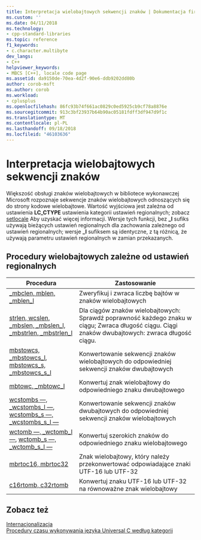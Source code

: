 ```yaml
---
title: Interpretacja wielobajtowych sekwencji znaków | Dokumentacja firmy Microsoft
ms.custom: ''
ms.date: 04/11/2018
ms.technology:
- cpp-standard-libraries
ms.topic: reference
f1_keywords:
- c.character.multibyte
dev_langs:
- C++
helpviewer_keywords:
- MBCS [C++], locale code page
ms.assetid: da9150de-70ea-4d2f-90e6-ddb9202dd80b
author: corob-msft
ms.author: corob
ms.workload:
- cplusplus
ms.openlocfilehash: 86fc93b74f661ac0829c0ed5925cb9cf78a8876e
ms.sourcegitcommit: 913c3bf23937b64b90ac05181fdff3df947d9f1c
ms.translationtype: MT
ms.contentlocale: pl-PL
ms.lasthandoff: 09/18/2018
ms.locfileid: "46103636"
---
```

# <a name="interpretation-of-multibyte-character-sequences"></a>Interpretacja wielobajtowych sekwencji znaków

Większość obsługi znaków wielobajtowych w bibliotece wykonawczej Microsoft rozpoznaje sekwencje znaków wielobajtowych odnoszących się do strony kodowe wielobajtowe. Wartość wyjściowa jest zależna od ustawienia **LC_CTYPE** ustawienia kategorii ustawień regionalnych; zobacz [setlocale](../c-runtime-library/reference/setlocale-wsetlocale.md) Aby uzyskać więcej informacji. Wersje tych funkcji, bez **_l** sufiks używają bieżących ustawień regionalnych dla zachowania zależnego od ustawień regionalnych; wersje **_l** sufiksem są identyczne, z tą różnicą, że używają parametru ustawień regionalnych w zamian przekazanych.

## <a name="locale-dependent-multibyte-routines"></a>Procedury wielobajtowych zależne od ustawień regionalnych

|Procedura|Zastosowanie|
|-------------|---------|
|[_mbclen, mblen, _mblen_l](../c-runtime-library/reference/mbclen-mblen-mblen-l.md)|Zweryfikuj i zwraca liczbę bajtów w znaków wielobajtowych|
|[strlen, wcslen, _mbslen, _mbslen_l, _mbstrlen, _mbstrlen_l](../c-runtime-library/reference/strlen-wcslen-mbslen-mbslen-l-mbstrlen-mbstrlen-l.md)|Dla ciągów znaków wielobajtowych: Sprawdź poprawność każdego znaku w ciągu; Zwraca długość ciągu. Ciągi znaków dwubajtowych: zwraca długość ciągu.|
|[mbstowcs, _mbstowcs_l](../c-runtime-library/reference/mbstowcs-mbstowcs-l.md), [mbstowcs_s, _mbstowcs_s_l](../c-runtime-library/reference/mbstowcs-s-mbstowcs-s-l.md)|Konwertowanie sekwencji znaków wielobajtowych do odpowiedniej sekwencji znaków dwubajtowych|
|[mbtowc, _mbtowc_l](../c-runtime-library/reference/mbtowc-mbtowc-l.md)|Konwertuj znak wielobajtowy do odpowiedniego znaku dwubajtowego|
|[wcstombs —, _wcstombs_l —](../c-runtime-library/reference/wcstombs-wcstombs-l.md), [wcstombs_s —, _wcstombs_s_l —](../c-runtime-library/reference/wcstombs-s-wcstombs-s-l.md)|Konwertowanie sekwencji znaków dwubajtowych do odpowiedniej sekwencji znaków wielobajtowych|
|[wctomb —, _wctomb_l —](../c-runtime-library/reference/wctomb-wctomb-l.md), [wctomb_s —, _wctomb_s_l —](../c-runtime-library/reference/wctomb-s-wctomb-s-l.md)|Konwertuj szerokich znaków do odpowiedniego znaku wielobajtowego|
|[mbrtoc16, mbrtoc32](../c-runtime-library/reference/mbrtoc16-mbrtoc323.md)|Znak wielobajtowy, który należy przekonwertować odpowiadające znaki UTF-16 lub UTF-32|
|[c16rtomb, c32rtomb](../c-runtime-library/reference/c16rtomb-c32rtomb1.md)|Konwertuj znaku UTF-16 lub UTF-32 na równoważne znak wielobajtowy|

## <a name="see-also"></a>Zobacz też

[Internacjonalizacja](../c-runtime-library/internationalization.md)<br/>
[Procedury czasu wykonywania języka Universal C według kategorii](../c-runtime-library/run-time-routines-by-category.md)<br/>
